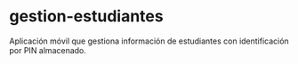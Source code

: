 # gestion-estudiantes
Aplicación móvil que gestiona información de estudiantes con identificación por PIN almacenado.
